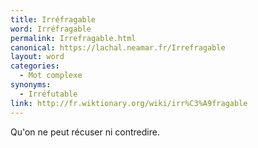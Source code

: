```yaml
---
title: Irréfragable
word: Irréfragable
permalink: Irrefragable.html
canonical: https://lachal.neamar.fr/Irrefragable
layout: word
categories:
  - Mot complexe
synonyms:
  - Irréfutable
link: http://fr.wiktionary.org/wiki/irr%C3%A9fragable
---
```


Qu'on ne peut récuser ni contredire.

